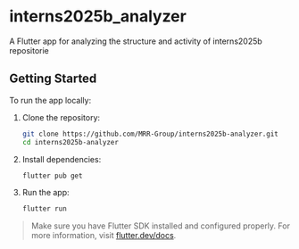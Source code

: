 # interns2025b_analyzer

A Flutter app for analyzing the structure and activity of interns2025b repositorie

## Getting Started

To run the app locally:

1. Clone the repository:
   ```bash
   git clone https://github.com/MRR-Group/interns2025b-analyzer.git
   cd interns2025b-analyzer
   ```

2. Install dependencies:
   ```bash
   flutter pub get
   ```

3. Run the app:
   ```bash
   flutter run
   ```

> Make sure you have Flutter SDK installed and configured properly. For more information, visit [flutter.dev/docs](https://flutter.dev/docs).